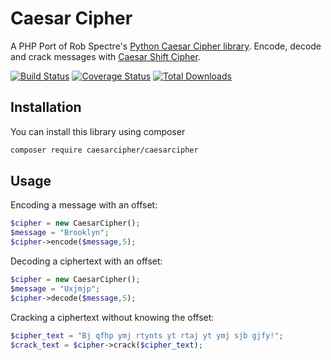 Caesar Cipher
=============
A PHP Port of Rob Spectre's [Python Caesar Cipher library](https://github.com/RobSpectre/Caesar-Cipher). Encode, decode and crack messages with [Caesar Shift Cipher](http://www.wikiwand.com/en/Caesar_cipher).

[![Build Status](https://travis-ci.org/rickyrobinett/CaesarCipher.svg?branch=master)](https://travis-ci.org/rickyrobinett/CaesarCipher)
[![Coverage Status](https://img.shields.io/coveralls/rickyrobinett/CaesarCipher.svg)](https://coveralls.io/r/rickyrobinett/CaesarCipher?branch=master)
[![Total Downloads](http://img.shields.io/packagist/dt/caesarcipher/caesarcipher.svg)](https://packagist.org/packages/caesarcipher/caesarcipher)

## Installation
You can install this library using composer
```bash
composer require caesarcipher/caesarcipher
```

## Usage
Encoding a message with an offset:
```php
$cipher = new CaesarCipher();
$message = "Brooklyn";
$cipher->encode($message,5);
```

Decoding a ciphertext with an offset:
```php
$cipher = new CaesarCipher();
$message = "Uxjmjp";
$cipher->decode($message,5);
```

Cracking a ciphertext without knowing the offset:
```php
$cipher_text = "Bj qfhp ymj rtynts yt rtaj yt ymj sjb gjfy!";
$crack_text = $cipher->crack($cipher_text);
```
